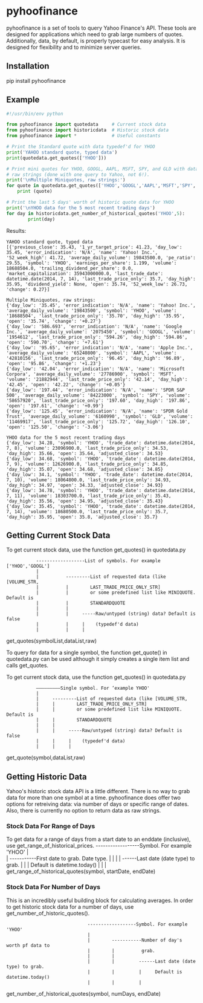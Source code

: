 # pyhoofinance

pyhoofinance is a set of tools to query Yahoo Finance's
API. These tools are designed for applications which need 
to grab large numbers of quotes. Additionally, data, by 
default, is properly typecast for easy analysis. It is 
designed for flexibility and to minimize server queries.

## Installation

pip install pyhoofinance

## Example

```python
#!/usr/bin/env python

from pyhoofinance import quotedata     # Current stock data
from pyhoofinance import historicdata  # Historic stock data
from pyhoofinance import *             # Useful constants

# Print the Standard quote with data typedef'd for YHOO
print('YAHOO standard quote, typed data')
print(quotedata.get_quotes(['YHOO']))

# Print mini quotes for YHOO, GOOGL, AAPL, MSFT, SPY, and GLD with data as 
# raw strings (done with one query to Yahoo, not 6!).
print('\nMultiple Miniquotes, raw strings:')
for quote in quotedata.get_quotes(['YHOO','GOOGL','AAPL','MSFT','SPY','GLD'],MINIQUOTE,True):
    print (quote)

# Print the last 5 days' worth of historic quote data for YHOO
print('\nYHOO data for the 5 most recent trading days')
for day in historicdata.get_number_of_historical_quotes('YHOO',5):
        print(day)
```

  Results:

```
YAHOO standard quote, typed data
[{'previous_close': 35.43, '1_yr_target_price': 41.23, 'day_low': 35.45, 'error_indication': 'N/A', 'name': 'Yahoo! Inc.', '52_week_high': 41.72, 'average_daily_volume': 19843500.0, 'pe_ratio': 29.55, 'symbol': 'YHOO', 'earnings_per_share': 1.199, 'volume': 18688504.0, 'trailing_dividend_per_share': 0.0, 'market_capitalization': 35943000000.0, 'last_trade_date': datetime.date(2014, 7, 14), 'last_trade_price_only': 35.7, 'day_high': 35.95, 'dividend_yield': None, 'open': 35.74, '52_week_low': 26.73, 'change': 0.27}]

Multiple Miniquotes, raw strings:
{'day_low': '35.45', 'error_indication': 'N/A', 'name': 'Yahoo! Inc.', 'average_daily_volume': '19843500', 'symbol': 'YHOO', 'volume': '18688504', 'last_trade_price_only': '35.70', 'day_high': '35.95', 'open': '35.74', 'change': '+0.27'}
{'day_low': '586.693', 'error_indication': 'N/A', 'name': 'Google Inc.', 'average_daily_volume': '2075450', 'symbol': 'GOOGL', 'volume': '1954612', 'last_trade_price_only': '594.26', 'day_high': '594.86', 'open': '590.70', 'change': '+7.61'}
{'day_low': '95.65', 'error_indication': 'N/A', 'name': 'Apple Inc.', 'average_daily_volume': '65240800', 'symbol': 'AAPL', 'volume': '42810156', 'last_trade_price_only': '96.45', 'day_high': '96.89', 'open': '95.86', 'change': '+1.23'}
{'day_low': '42.04', 'error_indication': 'N/A', 'name': 'Microsoft Corpora', 'average_daily_volume': '27786900', 'symbol': 'MSFT', 'volume': '21882944', 'last_trade_price_only': '42.14', 'day_high': '42.45', 'open': '42.22', 'change': '+0.05'}
{'day_low': '197.44', 'error_indication': 'N/A', 'name': 'SPDR S&P 500', 'average_daily_volume': '84223000', 'symbol': 'SPY', 'volume': '58657920', 'last_trade_price_only': '197.60', 'day_high': '197.86', 'open': '197.61', 'change': '+0.99'}
{'day_low': '125.45', 'error_indication': 'N/A', 'name': 'SPDR Gold Trust', 'average_daily_volume': '6160990', 'symbol': 'GLD', 'volume': '11469917', 'last_trade_price_only': '125.72', 'day_high': '126.10', 'open': '125.50', 'change': '-3.06'}

YHOO data for the 5 most recent trading days
{'day_low': 34.28, 'symbol': 'YHOO', 'trade_date': datetime.date(2014, 7, 8), 'volume': 23096900.0, 'last_trade_price_only': 34.53, 'day_high': 35.66, 'open': 35.64, 'adjusted_close': 34.53}
{'day_low': 34.68, 'symbol': 'YHOO', 'trade_date': datetime.date(2014, 7, 9), 'volume': 12626900.0, 'last_trade_price_only': 34.85, 'day_high': 35.07, 'open': 34.68, 'adjusted_close': 34.85}
{'day_low': 34.1, 'symbol': 'YHOO', 'trade_date': datetime.date(2014, 7, 10), 'volume': 18064800.0, 'last_trade_price_only': 34.93, 'day_high': 34.97, 'open': 34.33, 'adjusted_close': 34.93}
{'day_low': 34.78, 'symbol': 'YHOO', 'trade_date': datetime.date(2014, 7, 11), 'volume': 18303700.0, 'last_trade_price_only': 35.43, 'day_high': 35.56, 'open': 34.95, 'adjusted_close': 35.43}
{'day_low': 35.45, 'symbol': 'YHOO', 'trade_date': datetime.date(2014, 7, 14), 'volume': 18680500.0, 'last_trade_price_only': 35.7, 'day_high': 35.95, 'open': 35.8, 'adjusted_close': 35.7}
```


## Getting Current Stock Data

To get current stock data, use the function get_quotes() in quotedata.py

               ------------------List of symbols. For example ['YHOO','GOOGL']
               |
               |          ---------List of requested data (like [VOLUME_STR,
               |          |        LAST_TRADE_PRICE_ONLY_STR]
               |          |        or some predefined list like MINIQUOTE. Default is 
               |          |        STANDARDQUOTE 
               |          |       
               |          |     -----Raw/untyped (string) data? Default is false 
               |          |     |    (typedef'd data)
               |          |     |
get_quotes(symbolList,dataList,raw)

To query for data for a single symbol, the function get_quote() in quotedata.py
can be used although it simply creates a single item list and calls get_quotes.

To get current stock data, use the function get_quotes() in quotedata.py

               —————————Single symbol. For ‘example YHOO'
               |
               |     ---------List of requested data (like [VOLUME_STR,
               |     |        LAST_TRADE_PRICE_ONLY_STR]
               |     |        or some predefined list like MINIQUOTE. Default is 
               |     |        STANDARDQUOTE 
               |     |       
               |     |     -----Raw/untyped (string) data? Default is false 
               |     |     |    (typedef'd data)
               |     |     |
get_quote(symbol,dataList,raw)

## Getting Historic Data

Yahoo's historic stock data API is a little different. There is no way to grab
data for more than one symbol at a time. pyhoofinance does offer two options 
for retreiving data: via number of days or specific range of dates.
Also, there is currently no option to return data as raw strings.

### Stock Data For Range of Days

To get data for a range of days from a start date to an enddate (inclusive), use
get_range_of_historical_prices.
                                  ------------------Symbol. For example 'YHOO'
                                  |                 
                                  |        -----------First date to grab. Date type.
                                  |        |
                                  |        |         ------Last date (date type) to grab.
                                  |        |         |     Default is datetime.today()
                                  |        |         |
get_range_of_historical_quotes(symbol, startDate, endDate)

### Stock Data For Number of Days

This is an incredibly useful building block for calculating averages. In order
to get historic stock data for a number of days, use 
get_number_of_historic_quotes().

                                  ------------------Symbol. For example 'YHOO'
                                  |                 
                                  |        -----------Number of day's worth pf data to
                                  |        |          grab.
                                  |        |
                                  |        |         ------Last date (date type) to grab.
                                  |        |         |     Default is datetime.today()
                                  |        |         |
get_number_of_historical_quotes(symbol, numDays, endDate)


